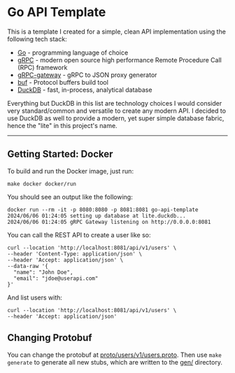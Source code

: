 # Go API Template

This is a template I created for a simple, clean API implementation using the following tech stack:  

- [Go](https://go.dev/) - programming language of choice
- [gRPC](https://grpc.io) - modern open source high performance Remote Procedure Call (RPC) framework
- [gRPC-gateway](https://github.com/grpc-ecosystem/grpc-gateway) - gRPC to JSON proxy generator
- [buf](https://buf.build/docs/introduction) - Protocol buffers build tool
- [DuckDB](https://duckdb.org/) - fast, in-process, analytical database

Everything but DuckDB in this list are technology choices I would consider very standard/common and versatile to create any modern API. I decided to use DuckDB as well to provide a modern, yet super simple database fabric, hence the "lite" in this project's name. 

---

## Getting Started: Docker

To build and run the Docker image, just run:  

```shell
make docker docker/run
```

You should see an output like the following:  

```
docker run --rm -it -p 8080:8080 -p 8081:8081 go-api-template
2024/06/06 01:24:05 setting up database at lite.duckdb...
2024/06/06 01:24:05 gRPC Gateway listening on http://0.0.0.0:8081
```

You can call the REST API to create a user like so:  

```shell
curl --location 'http://localhost:8081/api/v1/users' \
--header 'Content-Type: application/json' \
--header 'Accept: application/json' \
--data-raw '{
  "name": "John Doe",
  "email": "jdoe@userapi.com"
}'
```

And list users with:  

```shell
curl --location 'http://localhost:8081/api/v1/users' \
--header 'Accept: application/json'
```

## Changing Protobuf

You can change the protobuf at [proto/users/v1/users.proto](./proto/users/v1/users.proto). Then use `make generate` to generate all new stubs, which are written to the [gen/](./gen/) directory.
